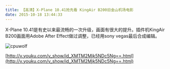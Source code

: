 ```yaml
---
title: 【高清】X-Plane 10.41抢先看 KingAir B200旧金山机场电影
date: 2015-10-18 13:44:33
---
```





X-Plane 10.41是有史以来最流畅的一次升级，画面有很大的提升。插件机KingAir B200画面用Adobe After Effect做过调整，已经用sony vegas最后合成编辑。

![cpuwolf](/images/data/attachment/201510/18/214741blln24nk2delo3a3.jpg)

[http://v.youku.com/v_show/id_XMTM2Mjk5NDc5Ng==.html](http://v.youku.com/v_show/id_XMTM2Mjk5NDc5Ng==.html)


